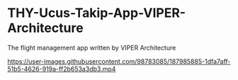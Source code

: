 # THY-Ucus-Takip-App-VIPER-Architecture
The flight management app written by VIPER Architecture


https://user-images.githubusercontent.com/98783085/187985885-1dfa7aff-51b5-4626-919a-ff2b653a3db3.mp4

